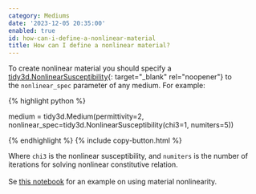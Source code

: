 ```yaml
---
category: Mediums
date: '2023-12-05 20:35:00'
enabled: true
id: how-can-i-define-a-nonlinear-material
title: How can I define a nonlinear material?
---
```


To create nonlinear material you should specify a [tidy3d.NonlinearSusceptibility](https://docs.flexcompute.com/projects/tidy3d/en/latest/_autosummary/tidy3d.NonlinearSusceptibility.html#tidy3d.NonlinearSusceptibility){: target="_blank" rel="noopener"}&nbsp;to the&nbsp;`nonlinear_spec`&nbsp;parameter of any medium. For example:

<div markdown class="code-snippet">{% highlight python %}

medium = tidy3d.Medium(permittivity=2, nonlinear_spec=tidy3d.NonlinearSusceptibility(chi3=1, numiters=5))

{% endhighlight %}
{% include copy-button.html %}</div>

<div><div>Where <code>chi3</code> is the nonlinear susceptibility, and <code>numiters</code> is the number of iterations for solving nonlinear constitutive relation.</div><div> </div><div>Se <a href="https://www.flexcompute.com/tidy3d/examples/notebooks/BistablePCCavity/">this notebook</a> for an example on using material nonlinearity.</div></div>
